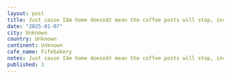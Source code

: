 ```yaml
---
layout: post
title: Just cause Iâm home doesnât mean the coffee posts will stop, incredible pour over and sweet treats at @fifebakery in mount pleasant. #worldcoffeetour
date: "2025-01-07"
city: Unknown
country: Unknown
continent: Unknown
cafe_name: Fifebakery
notes: Just cause Iâm home doesnât mean the coffee posts will stop, incredible pour over and sweet treats at @fifebakery in mount pleasant. #worldcoffeetour
published: 1
---
```

